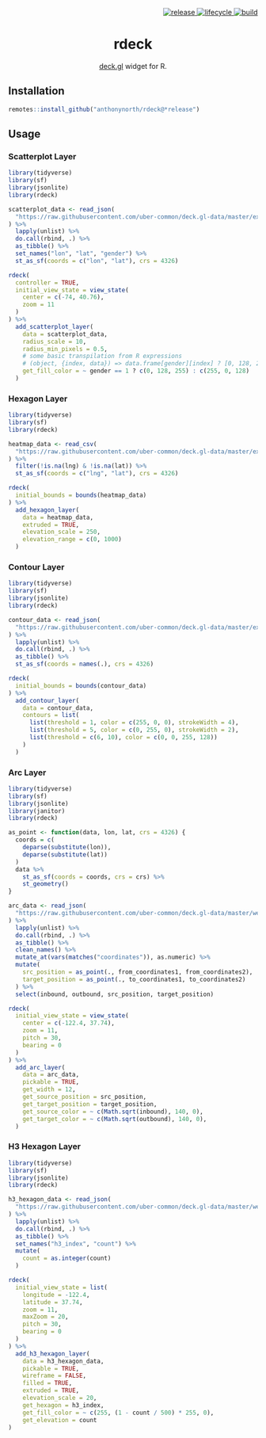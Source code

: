 <p align="right">
  <a href="https://github.com/anthonynorth/rdeck/releases/latest">
    <img src="https://img.shields.io/github/v/release/anthonynorth/rdeck?sort=semver&style=flat-square" alt="release">
  </a>
  <a href="https://www.tidyverse.org/lifecycle/#experimental">
    <img src="https://img.shields.io/badge/lifecycle-experimental-orange?style=flat-square" alt="lifecycle" />
  </a>
  <a href="https://travis-ci.com/anthonynorth/rdeck">
    <img src="https://img.shields.io/travis/com/anthonynorth/rdeck?style=flat-square" alt="build">
  </a>
</p>

<h1 align="center">rdeck</h1>

<p align="center">
  <a href="https://github.com/uber/deck.gl">deck.gl</a> widget for R.
</p>

## Installation

```r
remotes::install_github("anthonynorth/rdeck@*release")
```

## Usage

### Scatterplot Layer

```r
library(tidyverse)
library(sf)
library(jsonlite)
library(rdeck)

scatterplot_data <- read_json(
  "https://raw.githubusercontent.com/uber-common/deck.gl-data/master/examples/scatterplot/manhattan.json"
) %>%
  lapply(unlist) %>%
  do.call(rbind, .) %>%
  as_tibble() %>%
  set_names("lon", "lat", "gender") %>%
  st_as_sf(coords = c("lon", "lat"), crs = 4326)

rdeck(
  controller = TRUE,
  initial_view_state = view_state(
    center = c(-74, 40.76),
    zoom = 11
  )
) %>%
  add_scatterplot_layer(
    data = scatterplot_data,
    radius_scale = 10,
    radius_min_pixels = 0.5,
    # some basic transpilation from R expressions
    # (object, {index, data}) => data.frame[gender][index] ? [0, 128, 255] : [255, 0, 128]
    get_fill_color = ~ gender == 1 ? c(0, 128, 255) : c(255, 0, 128)
  )
```

### Hexagon Layer

```r
library(tidyverse)
library(sf)
library(rdeck)

heatmap_data <- read_csv(
  "https://raw.githubusercontent.com/uber-common/deck.gl-data/master/examples/3d-heatmap/heatmap-data.csv"
) %>%
  filter(!is.na(lng) & !is.na(lat)) %>%
  st_as_sf(coords = c("lng", "lat"), crs = 4326)

rdeck(
  initial_bounds = bounds(heatmap_data)
) %>%
  add_hexagon_layer(
    data = heatmap_data,
    extruded = TRUE,
    elevation_scale = 250,
    elevation_range = c(0, 1000)
  )

```

### Contour Layer

```r
library(tidyverse)
library(sf)
library(jsonlite)
library(rdeck)

contour_data <- read_json(
  "https://raw.githubusercontent.com/uber-common/deck.gl-data/master/examples/screen-grid/ca-transit-stops.json"
) %>%
  lapply(unlist) %>%
  do.call(rbind, .) %>%
  as_tibble() %>%
  st_as_sf(coords = names(.), crs = 4326)

rdeck(
  initial_bounds = bounds(contour_data)
) %>%
  add_contour_layer(
    data = contour_data,
    contours = list(
      list(threshold = 1, color = c(255, 0, 0), strokeWidth = 4),
      list(threshold = 5, color = c(0, 255, 0), strokeWidth = 2),
      list(threshold = c(6, 10), color = c(0, 0, 255, 128))
    )
  )

```

### Arc Layer

```r
library(tidyverse)
library(sf)
library(jsonlite)
library(janitor)
library(rdeck)

as_point <- function(data, lon, lat, crs = 4326) {
  coords = c(
    deparse(substitute(lon)),
    deparse(substitute(lat))
  )
  data %>%
    st_as_sf(coords = coords, crs = crs) %>%
    st_geometry()
}

arc_data <- read_json(
  "https://raw.githubusercontent.com/uber-common/deck.gl-data/master/website/bart-segments.json"
) %>%
  lapply(unlist) %>%
  do.call(rbind, .) %>%
  as_tibble() %>%
  clean_names() %>%
  mutate_at(vars(matches("coordinates")), as.numeric) %>%
  mutate(
    src_position = as_point(., from_coordinates1, from_coordinates2),
    target_position = as_point(., to_coordinates1, to_coordinates2)
  ) %>%
  select(inbound, outbound, src_position, target_position)

rdeck(
  initial_view_state = view_state(
    center = c(-122.4, 37.74),
    zoom = 11,
    pitch = 30,
    bearing = 0
  )
) %>%
  add_arc_layer(
    data = arc_data,
    pickable = TRUE,
    get_width = 12,
    get_source_position = src_position,
    get_target_position = target_position,
    get_source_color = ~ c(Math.sqrt(inbound), 140, 0),
    get_target_color = ~ c(Math.sqrt(outbound), 140, 0),
  )
```

### H3 Hexagon Layer

```r
library(tidyverse)
library(sf)
library(jsonlite)
library(rdeck)

h3_hexagon_data <- read_json(
  "https://raw.githubusercontent.com/uber-common/deck.gl-data/master/website/sf.h3cells.json"
) %>%
  lapply(unlist) %>%
  do.call(rbind, .) %>%
  as_tibble() %>%
  set_names("h3_index", "count") %>%
  mutate(
    count = as.integer(count)
  )

rdeck(
  initial_view_state = list(
    longitude = -122.4,
    latitude = 37.74,
    zoom = 11,
    maxZoom = 20,
    pitch = 30,
    bearing = 0
  )
) %>%
  add_h3_hexagon_layer(
    data = h3_hexagon_data,
    pickable = TRUE,
    wireframe = FALSE,
    filled = TRUE,
    extruded = TRUE,
    elevation_scale = 20,
    get_hexagon = h3_index,
    get_fill_color = ~ c(255, (1 - count / 500) * 255, 0),
    get_elevation = count
)
```
